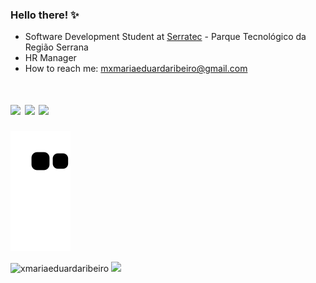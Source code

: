 ### Hello there! ✨ 

- Software Development Student at [Serratec](https://github.com/Serratec) - Parque Tecnológico da Região Serrana
- HR Manager 
- How to reach me: mxmariaeduardaribeiro@gmail.com


<div> <h1>
   <a href="https://www.instagram.com/xmariaribeiro/" target="_blank"><img src="https://img.shields.io/badge/-Instagram-%23E4405F?style=for-the-badge&logo=instagram&logoColor=white" target="_blank"></a>
 <a href="https://discord.com/channels/@430875300235182083" target="_blank"><img src="https://img.shields.io/badge/Discord-7289DA?style=for-the-badge&logo=discord&logoColor=white" target="_blank"></a> 
   <a href="https://www.linkedin.com/in/xmariaribeiro/" target="_blank"><img src="https://img.shields.io/badge/-LinkedIn-%230077B5?style=for-the-badge&logo=linkedin&logoColor=white" target="_blank"></a> </h1>
   
 ![Snake animation](https://github.com/rafaballerini/rafaballerini/blob/output/github-contribution-grid-snake.svg) 

   
</div>

<p> <img src="https://github-readme-stats.vercel.app/api?username=xmariaeduardaribeiro&show_icons=true&theme=radical" alt="xmariaeduardaribeiro" 
<p> <img src="https://camo.githubusercontent.com/12b95d3ae9903f1e0c6c8797c49cfaeb23a2404792f808cbba9e40ea11bb5261/68747470733a2f2f6769746875622d726561646d652d73746174732e76657263656c2e6170702f6170692f746f702d6c616e67732f3f757365726e616d653d626f756265656a756c266c61796f75743d636f6d70616374267468656d653d6f6d6e69" /></p>           
 




          
  

